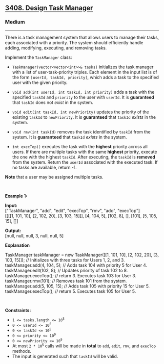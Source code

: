 <h2><a href="https://leetcode.com/problems/design-task-manager/description/?envType=daily-question&envId=2025-09-18">3408. Design Task Manager</a></h2><h3>Medium</h3><hr><p>There is a task management system that allows users to manage their tasks, each associated with a priority. The system should efficiently handle adding, modifying, executing, and removing tasks.</p>

<p>Implement the <code>TaskManager</code> class:</p>

<ul>
	<li>
	<p><code>TaskManager(vector&lt;vector&lt;int&gt;&gt;&amp; tasks)</code> initializes the task manager with a list of user-task-priority triples. Each element in the input list is of the form <code>[userId, taskId, priority]</code>, which adds a task to the specified user with the given priority.</p>
	</li>
	<li>
	<p><code>void add(int userId, int taskId, int priority)</code> adds a task with the specified <code>taskId</code> and <code>priority</code> to the user with <code>userId</code>. It is <strong>guaranteed</strong> that <code>taskId</code> does not <em>exist</em> in the system.</p>
	</li>
	<li>
	<p><code>void edit(int taskId, int newPriority)</code> updates the priority of the existing <code>taskId</code> to <code>newPriority</code>. It is <strong>guaranteed</strong> that <code>taskId</code> <em>exists</em> in the system.</p>
	</li>
	<li>
	<p><code>void rmv(int taskId)</code> removes the task identified by <code>taskId</code> from the system. It is <strong>guaranteed</strong> that <code>taskId</code> <em>exists</em> in the system.</p>
	</li>
	<li>
	<p><code>int execTop()</code> executes the task with the <strong>highest</strong> priority across all users. If there are multiple tasks with the same <strong>highest</strong> priority, execute the one with the highest <code>taskId</code>. After executing, the<strong> </strong><code>taskId</code><strong> </strong>is <strong>removed</strong> from the system. Return the <code>userId</code> associated with the executed task. If no tasks are available, return -1.</p>
	</li>
</ul>

<p><strong>Note</strong> that a user may be assigned multiple tasks.</p>

<p>&nbsp;</p>
<p><strong class="example">Example 1:</strong></p>

<div class="example-block">
<p><strong>Input:</strong><br />
<span class="example-io">[&quot;TaskManager&quot;, &quot;add&quot;, &quot;edit&quot;, &quot;execTop&quot;, &quot;rmv&quot;, &quot;add&quot;, &quot;execTop&quot;]<br />
[[[[1, 101, 10], [2, 102, 20], [3, 103, 15]]], [4, 104, 5], [102, 8], [], [101], [5, 105, 15], []]</span></p>

<p><strong>Output:</strong><br />
<span class="example-io">[null, null, null, 3, null, null, 5] </span></p>

<p><strong>Explanation</strong></p>
TaskManager taskManager = new TaskManager([[1, 101, 10], [2, 102, 20], [3, 103, 15]]); // Initializes with three tasks for Users 1, 2, and 3.<br />
taskManager.add(4, 104, 5); // Adds task 104 with priority 5 for User 4.<br />
taskManager.edit(102, 8); // Updates priority of task 102 to 8.<br />
taskManager.execTop(); // return 3. Executes task 103 for User 3.<br />
taskManager.rmv(101); // Removes task 101 from the system.<br />
taskManager.add(5, 105, 15); // Adds task 105 with priority 15 for User 5.<br />
taskManager.execTop(); // return 5. Executes task 105 for User 5.</div>

<p>&nbsp;</p>
<p><strong>Constraints:</strong></p>

<ul>
	<li><code>1 &lt;= tasks.length &lt;= 10<sup>5</sup></code></li>
	<li><code>0 &lt;= userId &lt;= 10<sup>5</sup></code></li>
	<li><code>0 &lt;= taskId &lt;= 10<sup>5</sup></code></li>
	<li><code>0 &lt;= priority &lt;= 10<sup>9</sup></code></li>
	<li><code>0 &lt;= newPriority &lt;= 10<sup>9</sup></code></li>
	<li>At most <code>2 * 10<sup>5</sup></code> calls will be made in <strong>total</strong> to <code>add</code>, <code>edit</code>, <code>rmv</code>, and <code>execTop</code> methods.</li>
	<li>The input is generated such that <code>taskId</code> will be valid.</li>
</ul>
